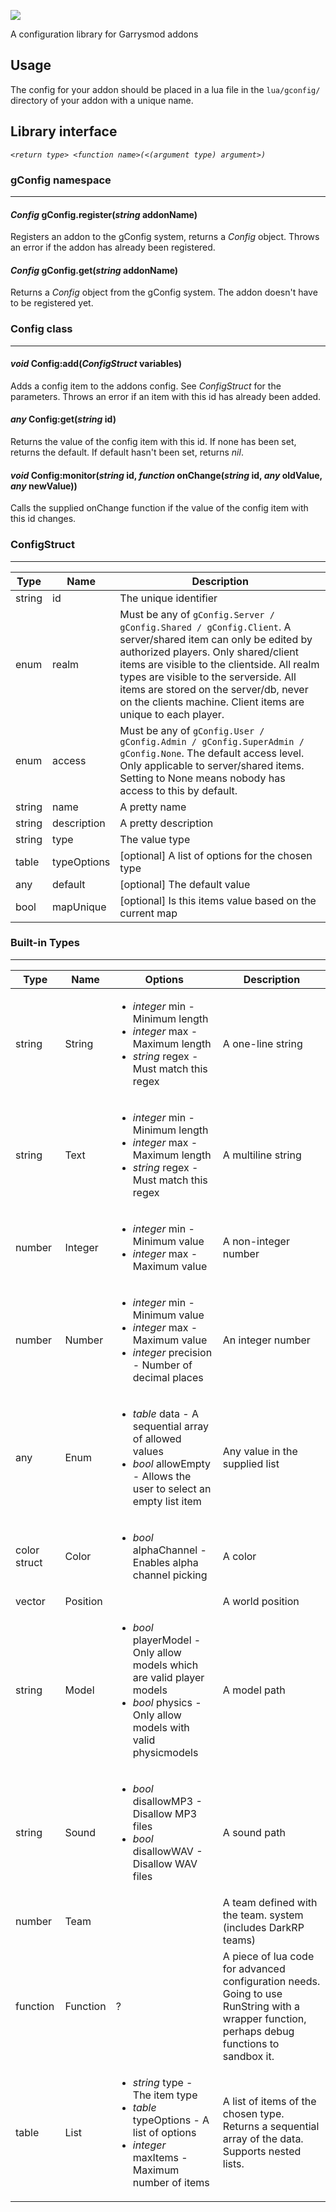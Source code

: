 ![](http://f.donkie.co/qSEEF)

A configuration library for Garrysmod addons

## Usage
The config for your addon should be placed in a lua file in the `lua/gconfig/` directory of your addon with a unique name.

## Library interface
_`<return type> <function name>(<(argument type) argument>)`_
### gConfig namespace
------
#### _Config_ gConfig.register(_string_ addonName)
Registers an addon to the gConfig system, returns a _Config_ object.
Throws an error if the addon has already been registered.

#### _Config_ gConfig.get(_string_ addonName)
Returns a _Config_ object from the gConfig system. The addon doesn't have to be registered yet.

### Config class
------
#### _void_ Config:add(_ConfigStruct_ variables)
Adds a config item to the addons config. See _ConfigStruct_ for the parameters.
Throws an error if an item with this id has already been added.

#### _any_ Config:get(_string_ id)
Returns the value of the config item with this id. If none has been set, returns the default. If default hasn't been set, returns _nil_.

#### _void_ Config:monitor(_string_ id, _function_ onChange(_string_ id, _any_ oldValue, _any_ newValue))
Calls the supplied onChange function if the value of the config item with this id changes.

### ConfigStruct
------
Type   | Name        | Description
---    | ---         | ---
string | id          | The unique identifier
enum   | realm       | Must be any of `gConfig.Server / gConfig.Shared / gConfig.Client`. A server/shared item can only be edited by authorized players. Only shared/client items are visible to the clientside. All realm types are visible to the serverside. All items are stored on the server/db, never on the clients machine. Client items are unique to each player.
enum   | access      | Must be any of `gConfig.User / gConfig.Admin / gConfig.SuperAdmin / gConfig.None`. The default access level. Only applicable to server/shared items. Setting to None means nobody has access to this by default.
string | name        | A pretty name
string | description | A pretty description
string | type        | The value type
table  | typeOptions | [optional] A list of options for the chosen type
any    | default     | [optional] The default value
bool   | mapUnique   | [optional] Is this items value based on the current map

### Built-in Types
------
Type         | Name     | Options                                                                                                                                                   | Description
---          | ---      | ---                                                                                                                                                       | ---
string       | String   | <ul><li>_integer_ min - Minimum length</li><li>_integer_ max - Maximum length</li><li>_string_ regex - Must match this regex</li></ul>                    | A one-line string
string       | Text     | <ul><li>_integer_ min - Minimum length</li><li>_integer_ max - Maximum length</li><li>_string_ regex - Must match this regex</li></ul>                    | A multiline string
number       | Integer  | <ul><li>_integer_ min - Minimum value</li><li>_integer_ max - Maximum value</li></ul>                                                                     | A non-integer number
number       | Number   | <ul><li>_integer_ min - Minimum value</li><li>_integer_ max - Maximum value</li><li>_integer_ precision - Number of decimal places</li></ul>              | An integer number
any          | Enum     | <ul><li>_table_ data - A sequential array of allowed values</li><li>_bool_ allowEmpty - Allows the user to select an empty list item</li></ul>            | Any value in the supplied list
color struct | Color    | <ul><li>_bool_ alphaChannel - Enables alpha channel picking</li></ul>                                                                                     | A color
vector       | Position |                                                                                                                                                           | A world position
string       | Model    | <ul><li>_bool_ playerModel - Only allow models which are valid player models</li><li>_bool_ physics - Only allow models with valid physicmodels</li></ul> | A model path
string       | Sound    | <ul><li>_bool_ disallowMP3 - Disallow MP3 files</li><li>_bool_ disallowWAV - Disallow WAV files</li></ul>                                                 | A sound path
number       | Team     |                                                                                                                                                           | A team defined with the team. system (includes DarkRP teams)
function     | Function | ?                                                                                                                                                         | A piece of lua code for advanced configuration needs. Going to use RunString with a wrapper function, perhaps debug functions to sandbox it.
table        | List     | <ul><li>_string_ type - The item type</li><li>_table_ typeOptions - A list of options</li><li>_integer_ maxItems - Maximum number of items</li></ul>      | A list of items of the chosen type. Returns a sequential array of the data. Supports nested lists.
